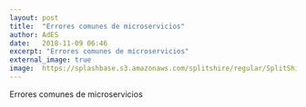 ```yaml
---
layout: post
title:  "Errores comunes de microservicios"
author: AdES
date:   2018-11-09 06:46
excerpt: "Errores comunes de microservicios"
external_image: true
image:  https://splashbase.s3.amazonaws.com/splitshire/regular/SplitShire-5965-384x253.jpg
---
```

Errores comunes de microservicios